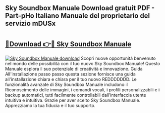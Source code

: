 ## Sky Soundbox Manuale Download gratuit PDF - Part-pHo Italiano Manuale del proprietario del servizio mDUSx

# <h2><a href="http://dfd0nip.blite.top/?on=Sky+Soundbox+Manuale">🔗Download 👉🔴 Sky Soundbox Manuale</a></h2>

[![Sky Soundbox Manuale download](https://i.imgur.com/lujVjoI.png)](http://dfd0nip.blite.top/?on=Sky+Soundbox+Manuale)
Scopri nuove opportunità benvenuto nel mondo delle possibilità con il tuo nuovo Sky Soundbox Manuale! Questo Manuale esplora il suo potenziale di creatività e innovazione. Guida All'installazione passo passo questa sezione fornisce una guida all'installazione chiara e chiara per il tuo nuovo REDDDDDDD. Le funzionalità avanzate di Sky Soundbox Manuale includono il Riconoscimento delle immagini, i comandi vocali, i profili personalizzabili e i backup automatici, tutti facilmente controllabili dall'interfaccia utente intuitiva e intuitiva. Grazie per aver scelto Sky Soundbox Manuale. Apprezziamo la tua fiducia e il tuo supporto.
